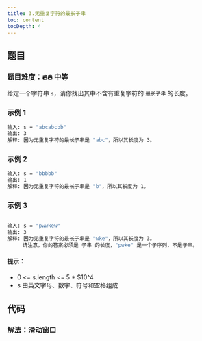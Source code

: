 ```yaml
---
title: 3.无重复字符的最长子串
toc: content
tocDepth: 4
---
```


## 题目

### 题目难度：🔥🔥 中等

给定一个字符串 `s`，请你找出其中不含有重复字符的 `最长子串` 的长度。

### 示例 1

```bash
输入: s = "abcabcbb"
输出: 3
解释: 因为无重复字符的最长子串是 "abc"，所以其长度为 3。
```

### 示例 2

```bash
输入: s = "bbbbb"
输出: 1
解释: 因为无重复字符的最长子串是 "b"，所以其长度为 1。
```

### 示例 3

```bash

输入: s = "pwwkew"
输出: 3
解释: 因为无重复字符的最长子串是 "wke"，所以其长度为 3。
     请注意，你的答案必须是 子串 的长度，"pwke" 是一个子序列，不是子串。


```

#### 提示：

- 0 <= s.length <= 5 \* $10^4
- s 由英文字母、数字、符号和空格组成

## 代码

### 解法：滑动窗口
